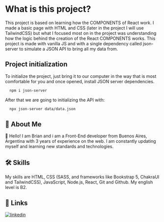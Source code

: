 # What is this project?

This project is based on learning how the COMPONENTS of React work. I made a basic page with HTML and CSS (later in the project I will use TailwindCSS) but what I focused most on in the project was understanding how the logic behind the creation of the React COMPONENTS works. This project is made with vanilla JS and with a single dependency called json-server to simulate a JSON API to bring all my data from.


## Project initialization
To initialize the project, just bring it to our computer in the way that is most comfortable for you and once opened, install JSON server dependencies.


```bash
  npm i json-server
```
After that we are going to initializing the API with:
```bash
  npx json-server data/data.json
```
## 🚀 About Me
👋 Hello! I am Brian and i am a Front-End developer from Buenos Aires, Argentina with 3 years of experience on the web. I am constantly updating myself and learning new standards and technologies.


## 🛠 Skills
My skills are HTML, CSS (SASS, and frameworks like Bookstrap 5, ChakraUI and TailwindCSS), JavaScript, Node.js, React, Git and Github. My english level is B2.


## 🔗 Links
[![linkedin](https://img.shields.io/badge/linkedin-0A66C2?style=for-the-badge&logo=linkedin&logoColor=white)](https://www.linkedin.com/in/brian-alexis-acu%C3%B1a-31b7571b6//)

